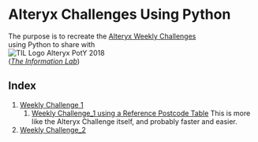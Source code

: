 # Alteryx Challenges Using Python
The purpose is to recreate the [Alteryx Weekly Challenges](https://community.alteryx.com/t5/Weekly-Challenge/Weekly-Challenge-Index-amp-Welcome/td-p/48275)  
using Python to share with  
![TIL Logo Alteryx PotY 2018](https://www.theinformationlab.co.uk/wp-content/uploads/2016/01/Alteryx-PotY-Colour@0.5x-e1528189341933.png)  
(*[The Information Lab](https://theinformationlab.co.uk/)*)

## Index

1. [Weekly Challenge 1](WC_01.ipynb)  
    1. [Weekly Challenge_1 using a Reference Postcode Table](WC_01-with_master_range.ipynb) This is more like the Alteryx Challenge itself, and probably faster and easier.  
1. [Weekly Challenge_2](WC_02.ipynb)
